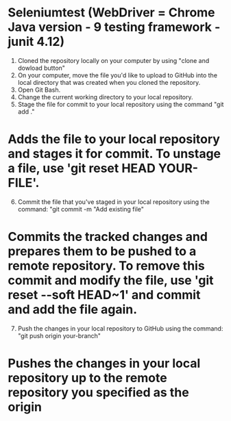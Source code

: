 # Seleniumtest (WebDriver = Chrome Java version -  9  testing framework - junit 4.12)

1. Cloned the repository locally on your computer by using "clone and dowload button"
2. On your computer, move the file you'd like to upload to GitHub into the local directory that was created when you cloned the repository.
3. Open Git Bash.
4. Change the current working directory to your local repository.
5. Stage the file for commit to your local repository using the command "git add ."
# Adds the file to your local repository and stages it for commit. To unstage a file, use 'git reset HEAD YOUR-FILE'.
6. Commit the file that you've staged in your local repository using the command: "git commit -m "Add existing file"
# Commits the tracked changes and prepares them to be pushed to a remote repository. To remove this commit and modify the file, use 'git reset --soft HEAD~1' and commit and add the file again.
7. Push the changes in your local repository to GitHub using the command: "git push origin your-branch"
# Pushes the changes in your local repository up to the remote repository you specified as the origin

         

